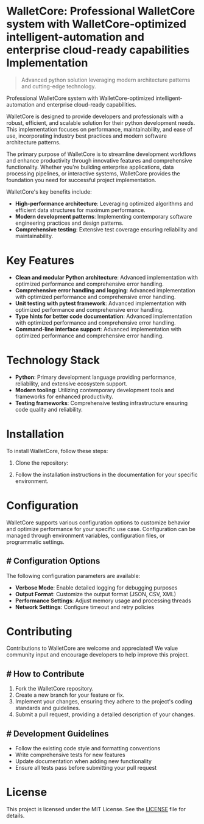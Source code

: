 <!-- fallback_WalletCore_20251003232939_91386 -->

# WalletCore: Professional WalletCore system with WalletCore-optimized intelligent-automation and enterprise cloud-ready capabilities Implementation
> Advanced python solution leveraging modern architecture patterns and cutting-edge technology.

Professional WalletCore system with WalletCore-optimized intelligent-automation and enterprise cloud-ready capabilities.

WalletCore is designed to provide developers and professionals with a robust, efficient, and scalable solution for their python development needs. This implementation focuses on performance, maintainability, and ease of use, incorporating industry best practices and modern software architecture patterns.

The primary purpose of WalletCore is to streamline development workflows and enhance productivity through innovative features and comprehensive functionality. Whether you're building enterprise applications, data processing pipelines, or interactive systems, WalletCore provides the foundation you need for successful project implementation.

WalletCore's key benefits include:

* **High-performance architecture**: Leveraging optimized algorithms and efficient data structures for maximum performance.
* **Modern development patterns**: Implementing contemporary software engineering practices and design patterns.
* **Comprehensive testing**: Extensive test coverage ensuring reliability and maintainability.

# Key Features

* **Clean and modular Python architecture**: Advanced implementation with optimized performance and comprehensive error handling.
* **Comprehensive error handling and logging**: Advanced implementation with optimized performance and comprehensive error handling.
* **Unit testing with pytest framework**: Advanced implementation with optimized performance and comprehensive error handling.
* **Type hints for better code documentation**: Advanced implementation with optimized performance and comprehensive error handling.
* **Command-line interface support**: Advanced implementation with optimized performance and comprehensive error handling.

# Technology Stack

* **Python**: Primary development language providing performance, reliability, and extensive ecosystem support.
* **Modern tooling**: Utilizing contemporary development tools and frameworks for enhanced productivity.
* **Testing frameworks**: Comprehensive testing infrastructure ensuring code quality and reliability.

# Installation

To install WalletCore, follow these steps:

1. Clone the repository:


2. Follow the installation instructions in the documentation for your specific environment.

# Configuration

WalletCore supports various configuration options to customize behavior and optimize performance for your specific use case. Configuration can be managed through environment variables, configuration files, or programmatic settings.

## # Configuration Options

The following configuration parameters are available:

* **Verbose Mode**: Enable detailed logging for debugging purposes
* **Output Format**: Customize the output format (JSON, CSV, XML)
* **Performance Settings**: Adjust memory usage and processing threads
* **Network Settings**: Configure timeout and retry policies

# Contributing

Contributions to WalletCore are welcome and appreciated! We value community input and encourage developers to help improve this project.

## # How to Contribute

1. Fork the WalletCore repository.
2. Create a new branch for your feature or fix.
3. Implement your changes, ensuring they adhere to the project's coding standards and guidelines.
4. Submit a pull request, providing a detailed description of your changes.

## # Development Guidelines

* Follow the existing code style and formatting conventions
* Write comprehensive tests for new features
* Update documentation when adding new functionality
* Ensure all tests pass before submitting your pull request

# License

This project is licensed under the MIT License. See the [LICENSE](https://github.com/Nurulika/WalletCore/blob/main/LICENSE) file for details.
